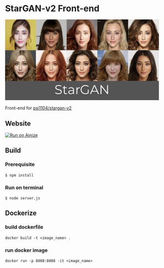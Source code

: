 # StarGAN-v2 Front-end #
![content](./static/images/og_img.png)

Front-end for [psi1104/stargan-v2](https://github.com/psi1104/stargan-v2)

## Website
[![Run on Ainize](https://ainize.ai/static/images/run_on_ainize_button.svg)](https://stargan-gkswjdzz.endpoint.ainize.ai/)

## Build
### Prerequisite
```bsh
$ npm install
```

### Run on terminal
```bsh
$ node server.js
```

## Dockerize
### build dockerfile
```bsh
docker build -t <image_name> .
```

### run docker image
```bsh
docker run -p 8008:8008 -it <image_name>
```